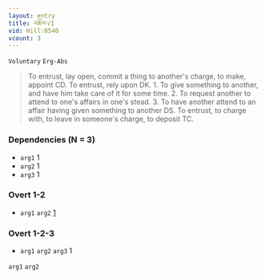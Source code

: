 ```yaml
---
layout: entry
title: འཆོལ་√1
vid: Hill:0540
vcount: 3
---
```

`Voluntary` `Erg-Abs`
> To entrust, lay open, commit a thing to another's charge, to make, appoint CD\.
 To entrust, rely upon DK\.
 1\.
 To give something to another, and have him take care of it for some time\.
 2\.
 To request another to attend to one's affairs in one's stead\.
 3\.
 To have another attend to an affair having given something to another DS\.
 To entrust, to charge with, to leave in someone's charge, to deposit TC\.

### Dependencies (N = 3)
* `arg1` 1
* `arg2` 1
* `arg3` 1


### Overt 1-2
* `arg1` `arg2` [1](#arg1-arg2)


### Overt 1-2-3
* `arg1` `arg2` `arg3` 1

<a name='arg1-arg2'>`arg1` `arg2`</a>
